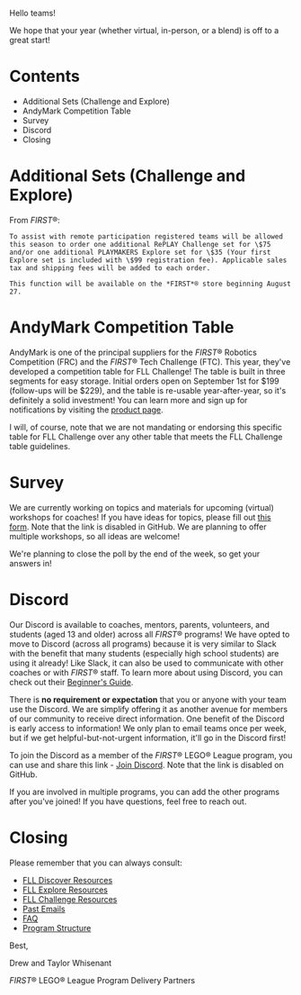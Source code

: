 Hello teams!

We hope that your year (whether virtual, in-person, or a blend) is off to a great start!

# Contents

- Additional Sets (Challenge and Explore)
- AndyMark Competition Table
- Survey
- Discord
- Closing


# Additional Sets (Challenge and Explore)

From *FIRST*®:

    To assist with remote participation registered teams will be allowed this season to order one additional RePLAY Challenge set for \$75 and/or one additional PLAYMAKERS Explore set for \$35 (Your first Explore set is included with \$99 registration fee). Applicable sales tax and shipping fees will be added to each order. 

    This function will be available on the *FIRST*® store beginning August 27. 


# AndyMark Competition Table

AndyMark is one of the principal suppliers for the *FIRST*® Robotics Competition (FRC) and the *FIRST*® Tech Challenge (FTC). This year, they've developed a competition table for FLL Challenge! The table is built in three segments for easy storage. Initial orders open on September 1st for \$199 (follow-ups will be \$229), and the table is re-usable year-after-year, so it's definitely a solid investment! You can learn more and sign up for notifications by visiting the [product page](https://www.andymark.com/products/robot-competition-table).

I will, of course, note that we are not mandating or endorsing this specific table for FLL Challenge over any other table that meets the FLL Challenge table guidelines.


# Survey

We are currently working on topics and materials for upcoming (virtual) workshops for coaches! If you have ideas for topics, please fill out [this form](). Note that the link is disabled in GitHub. We are planning to offer multiple workshops, so all ideas are welcome!

We're planning to close the poll by the end of the week, so get your answers in!


# Discord

Our Discord is available to coaches, mentors, parents, volunteers, and students (aged 13 and older) across all *FIRST*® programs! We have opted to move to Discord (across all programs) because it is very similar to Slack with the benefit that many students (especially high school students) are using it already! Like Slack, it can also be used to communicate with other coaches or with *FIRST*® staff. To learn more about using Discord, you can check out their [Beginner's Guide](https://support.discord.com/hc/en-us/articles/360045138571).

There is **no requirement or expectation** that you or anyone with your team use the Discord. We are simplify offering it as another avenue for members of our community to receive direct information. One benefit of the Discord is early access to information! We only plan to email teams once per week, but if we get helpful-but-not-urgent information, it'll go in the Discord first!
 
To join the Discord as a member of the *FIRST*® LEGO® League program, you can use and share this link - [Join Discord](). Note that the link is disabled on GitHub.
 
If you are involved in multiple programs, you can add the other programs after you've joined! If you have questions, feel free to reach out.


# Closing

Please remember that you can always consult:

- [FLL Discover Resources](https://github.com/drewwhis/first-in-alabama/blob/main/first-lego-league/2020-2021/discover)
- [FLL Explore Resources](https://github.com/drewwhis/first-in-alabama/blob/main/first-lego-league/2020-2021/explore)
- [FLL Challenge Resources](https://github.com/drewwhis/first-in-alabama/tree/main/first-lego-league/2020-2021/challenge)
- [Past Emails](https://github.com/drewwhis/first-in-alabama/tree/main/first-lego-league/2020-2021/email-blasts)
- [FAQ](https://github.com/drewwhis/first-in-alabama/wiki/Frequently-Asked-Questions)
- [Program Structure](https://github.com/drewwhis/first-in-alabama/tree/main/first-lego-league/2020-2021/program-structure.md)


Best,

Drew and Taylor Whisenant

*FIRST*® LEGO® League Program Delivery Partners